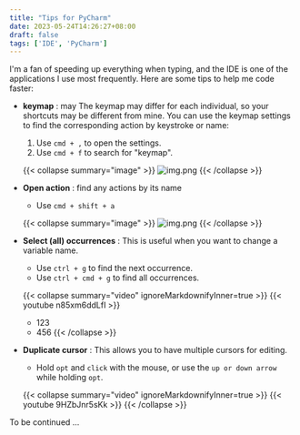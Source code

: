 ```yaml
---
title: "Tips for PyCharm"
date: 2023-05-24T14:26:27+08:00
draft: false
tags: ['IDE', 'PyCharm']
---
```


I'm a fan of speeding up everything when typing, and the IDE is one of the applications I use most frequently. 
Here are some tips to help me code faster:


* **keymap** : may The keymap may differ for each individual, so your shortcuts may be different from mine. 
You can use the keymap settings to find the corresponding action by keystroke or name:
   1. Use `cmd + ,` to open the settings.
   2. Use `cmd + f` to search for "keymap".

   {{< collapse summary="image" >}}
   ![img.png](../keymap.png)
   {{< /collapse >}}



* **Open action** : find any actions by its name
  * Use `cmd + shift + a`

   {{< collapse summary="image" >}}
   ![img.png](../open-action.png)
   {{< /collapse >}}

* **Select (all) occurrences** : This is useful when you want to change a variable name.
  * Use `ctrl + g` to find the next occurrence.
  * Use `ctrl + cmd + g` to find all occurrences.

  {{< collapse summary="video" ignoreMarkdownifyInner=true >}}
  {{< youtube n85xm6ddLfI >}}
   * 123
   * 456
  {{< /collapse >}}


* **Duplicate cursor** : This allows you to have multiple cursors for editing.
  * Hold `opt` and `click` with the mouse, or use the `up or down arrow` while holding `opt`.

  {{< collapse summary="video" ignoreMarkdownifyInner=true >}}
  {{< youtube 9HZbJnr5sKk >}} 
  {{< /collapse >}}


To be continued ...

